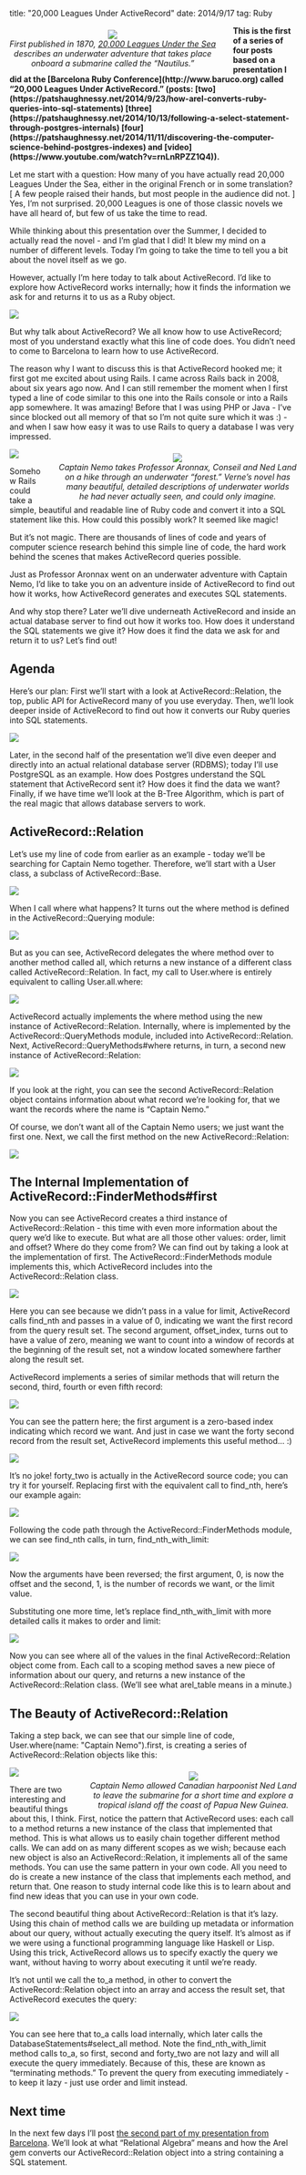 title: "20,000 Leagues Under ActiveRecord"
date: 2014/9/17
tag: Ruby

<div style="float: left; padding: 7px 30px 0px 0px; text-align: center;">
  <img src="https://patshaughnessy.net/assets/2014/9/17/title.jpg"><br/>
  <i>First published in 1870, <a href="http://en.wikipedia.org/wiki/Twenty_Thousand_Leagues_Under_the_Sea">20,000 Leagues Under the Sea</a><br/>describes an underwater adventure that takes place<br/>onboard a submarine called the “Nautilus.”</i>
</div>

<b>
This is the first of a series of four posts based on a presentation I did at the
[Barcelona Ruby Conference](http://www.baruco.org) called “20,000 Leagues Under
ActiveRecord.” (posts:
[two](https://patshaughnessy.net/2014/9/23/how-arel-converts-ruby-queries-into-sql-statements)
[three](https://patshaughnessy.net/2014/10/13/following-a-select-statement-through-postgres-internals)
[four](https://patshaughnessy.net/2014/11/11/discovering-the-computer-science-behind-postgres-indexes)
and [video](https://www.youtube.com/watch?v=rnLnRPZZ1Q4)).</b>

</b>

Let me start with a question: How many of you have actually read 20,000 Leagues
Under the Sea, either in the original French or in some translation? [ A few
people raised their hands, but most people in the audience did not. ] Yes, I’m
not surprised. 20,000 Leagues is one of those classic novels we have all heard
of, but few of us take the time to read.

While thinking about this presentation over the Summer, I decided to actually
read the novel - and I’m glad that I did! It blew my mind on a number of
different levels. Today I’m going to take the time to tell you a bit about the
novel itself as we go.

However, actually I’m here today to talk about ActiveRecord. I’d like to explore
how ActiveRecord works internally; how it finds the information we ask for and
returns it to us as a Ruby object.

<div style="clear: left"/></div>

<img src="https://patshaughnessy.net/assets/2014/9/17/example1.png"/>

But why talk about ActiveRecord? We all know how to use ActiveRecord; most of
you understand exactly what this line of code does. You didn’t need to come to
Barcelona to learn how to use ActiveRecord.

The reason why I want to discuss this is that ActiveRecord hooked me; it
first got me excited about using Rails. I came across Rails back in 2008, about
six years ago now. And I can still remember the moment when I first typed a
line of code similar to this one into the Rails console or into a Rails app
somewhere. It was amazing!  Before that I was using PHP or Java - I’ve since
blocked out all memory of that so I’m not quite sure which it was :) - and when
I saw how easy it was to use Rails to query a database I was very impressed.

<img src="https://patshaughnessy.net/assets/2014/9/17/irb.png"/>

<div style="float: right; padding: 7px 0px 0px 30px; text-align: center;">
  <img src="https://patshaughnessy.net/assets/2014/9/17/underwater-walk.png"><br/>
  <i>Captain Nemo takes Professor Aronnax, Conseil and Ned Land<br/>on a hike through an underwater “forest.” Verne’s novel has<br/>many beautiful, detailed descriptions of underwater worlds<br/>he had never actually seen, and could only imagine.</i>
</div>

Somehow Rails could take a simple, beautiful and readable line of Ruby code and
convert it into a SQL statement like this. How could this possibly work? It
seemed like magic!

But it’s not magic. There are thousands of lines of code and years of computer
science research behind this simple line of code, the hard work behind the
scenes that makes ActiveRecord queries possible.

Just as Professor Aronnax went on an underwater adventure with Captain Nemo,
I’d like to take you on an adventure inside of ActiveRecord to find out how it
works, how ActiveRecord generates and executes SQL statements.

And why stop there? Later we’ll dive underneath ActiveRecord and inside an
actual database server to find out how it works too. How does it understand the SQL
statements we give it? How does it find the data we ask for and return it to
us? Let’s find out!

## Agenda

Here’s our plan: First we’ll start with a look at <span
class='code'>ActiveRecord::Relation</span>, the top, public API for
ActiveRecord many of you use everyday. Then, we’ll look deeper inside of
ActiveRecord to find out how it converts our Ruby queries into SQL statements.

<img src="https://patshaughnessy.net/assets/2014/9/17/agenda.png"/>

Later, in the second half of the presentation we’ll dive even deeper and
directly into an actual relational database server (RDBMS); today I’ll use
PostgreSQL as an example. How does Postgres understand the SQL statement that
ActiveRecord sent it? How does it find the data we want? Finally, if we have
time we’ll look at the B-Tree Algorithm, which is part of the real magic that
allows database servers to work.

## ActiveRecord::Relation

Let’s use my line of code from earlier as an example - today we’ll be searching
for Captain Nemo together. Therefore, we’ll start with a <span
class='code'>User</span> class, a subclass of <span
class='code'>ActiveRecord::Base</span>.

<img src="https://patshaughnessy.net/assets/2014/9/17/activerecord-base.png"/>

When I call <span class='code'>where</span> what happens? It turns out the
<span class='code'>where</span> method is defined in the <span
class='code'>ActiveRecord::Querying</span> module:

<img src="https://patshaughnessy.net/assets/2014/9/17/activerecord-querying.png"/>

But as you can see, ActiveRecord delegates the <span class='code'>where</span>
method over to another method called <span class='code'>all</span>, which
returns a new instance of a different class called <span
class='code'>ActiveRecord::Relation</span>. In fact, my call to <span
class='code'>User.where</span> is entirely equivalent to calling <span
class='code'>User.all.where</span>:

<img src="https://patshaughnessy.net/assets/2014/9/17/user-all.png"/>

ActiveRecord actually implements the <span class='code'>where</span> method
using the new instance of <span class='code'>ActiveRecord::Relation</span>.
Internally, <span class='code'>where</span> is implemented by the <span
class='code'>ActiveRecord::QueryMethods</span> module, included into <span
class='code'>ActiveRecord::Relation</span>.  Next, <span
class='code'>ActiveRecord::QueryMethods#where</span> returns, in turn, a second
new instance of <span class='code'>ActiveRecord::Relation</span>:

<img src="https://patshaughnessy.net/assets/2014/9/17/activerecord-relation1.png"/>

If you look at the right, you can see the second <span
class='code'>ActiveRecord::Relation</span> object contains information about
what record we’re looking for, that we want the records where the name is
“Captain Nemo.”

Of course, we don’t want all of the Captain Nemo users; we just
want the first one. Next, we call the <span class='code'>first</span> method on
the new <span class='code'>ActiveRecord::Relation</span>:

<img src="https://patshaughnessy.net/assets/2014/9/17/activerecord-relation2.png"/>

## The Internal Implementation of ActiveRecord::FinderMethods#first

Now you can see ActiveRecord creates a third instance of <span
class='code'>ActiveRecord::Relation</span> - this time with even more information
about the query we’d like to execute.
  But what are all those other values: <span class='code'>order</span>, <span
  class='code'>limit</span> and <span class='code'>offset</span>? Where do they
  come from? We can find out by taking a look at the implementation of <span
  class='code'>first</span>. The <span
  class='code'>ActiveRecord::FinderMethods</span> module implements this, which
  ActiveRecord includes into the <span class='code'>ActiveRecord::Relation</span> class.

<img src="https://patshaughnessy.net/assets/2014/9/17/first1.png"/>

Here you can see because we didn’t pass in a value for <span class='code'>limit</span>, ActiveRecord
calls <span class='code'>find\_nth</span> and passes in a value of 0,
indicating we want the first record from the query result set. The second
argument, <span class='code'>offset\_index</span>, turns out to have a value of
zero, meaning we want to count into a window of records at the beginning of the
result set, not a window located somewhere farther along the result set.

ActiveRecord implements a series of similar methods that will return the
second, third, fourth or even fifth record:

<img src="https://patshaughnessy.net/assets/2014/9/17/second-fifth.png"/>

You can see the pattern here; the first argument is a zero-based index
indicating which record we want. And just in case we want the forty second
record from the result set, ActiveRecord implements this useful method... :)

<img src="https://patshaughnessy.net/assets/2014/9/17/forty-second.png"/>

It’s no joke! <span class='code'>forty_two</span> is actually in the
ActiveRecord source code; you can try it for yourself. Replacing <span
class='code'>first</span> with the equivalent call to <span
class='code'>find\_nth</span>, here’s our example again:

<img src="https://patshaughnessy.net/assets/2014/9/17/find-nth.png"/>

Following the code path through the <span
class='code'>ActiveRecord::FinderMethods</span> module, we can see <span
class='code'>find\_nth</span> calls, in turn, <span
class='code'>find\_nth\_with\_limit</span>:

<img src="https://patshaughnessy.net/assets/2014/9/17/find-nth-with-limit.png"/>

Now the arguments have been reversed; the first argument, 0, is now the offset
and the second, 1, is the number of records we want, or the limit value.

Substituting one more time, let’s replace <span
class='code'>find\_nth\_with\_limit</span> with more detailed calls it makes to
<span class='code'>order</span> and <span class='code'>limit</span>:

<img src="https://patshaughnessy.net/assets/2014/9/17/detailed-calls.png"/>

Now you can see where all of the values in the final <span
class='code'>ActiveRecord::Relation</span> object come from. Each call to a
scoping method saves a new piece of information about our query, and returns a
new instance of the <span class='code'>ActiveRecord::Relation</span> class.
(We’ll see what <span class='code'>arel\_table</span> means in a minute.)

## The Beauty of ActiveRecord::Relation

Taking a step back, we can see that our simple line of code, <span
class='code'>User.where(name: &quot;Captain Nemo&quot;).first</span>, is creating a
series of <span class='code'>ActiveRecord::Relation</span> objects like this:

<img src="https://patshaughnessy.net/assets/2014/9/17/method-chain.png"/>

<div style="float: right; padding: 7px 0px 0px 30px; text-align: center;">
  <img src="https://patshaughnessy.net/assets/2014/9/17/south-pacific.png"><br/>
  <i>Captain Nemo allowed Canadian harpoonist Ned Land<br/>to leave the submarine for a short time and explore a<br/>tropical island off the coast of Papua New Guinea.</i>
</div>

There are two interesting and beautiful things about this, I think. First,
notice the pattern that ActiveRecord uses: each call to a method returns a new
instance of the class that implemented that method. This is what allows us to
easily chain together different method calls. We can add on as many different
scopes as we wish; because each new object is also an <span
class='code'>ActiveRecord::Relation</span>, it implements all of the same
methods. You can use the same pattern in your own code. All you need to do is
create a new instance of the class that implements each method, and return
that. One reason to study internal code like this is to learn about and find
new ideas that you can use in your own code.

The second beautiful thing about <span
class='code'>ActiveRecord::Relation</span> is that it’s lazy.  Using this chain
of method calls we are building up metadata or information about our query,
without actually executing the query itself. It’s almost as if we were using a
functional programming language like Haskell or Lisp. Using this trick,
ActiveRecord allows us to specify exactly the query we want, without having to
worry about executing it until we’re ready.

It’s not until we call the <span class='code'>to\_a</span> method, in other to convert the
<span class='code'>ActiveRecord::Relation</span> object into an array and access the result set, that
ActiveRecord executes the query:

<img src="https://patshaughnessy.net/assets/2014/9/17/to-a.png"/>

You can see here that <span class='code'>to\_a</span> calls <span class='code'>load</span> internally,
which later calls the <span class='code'>DatabaseStatements#select\_all</span>
method. Note the <span class="code">find\_nth\_with\_limit</span> method calls
<span class="code">to\_a</span>, so <span class="code">first</span>,
<span class="code">second</span> and <span class="code">forty\_two</span> are
not lazy and will all execute the query immediately. Because of this, these are
known as “terminating methods.” To prevent the query from executing immediately -
to keep it lazy - just use <span class="code">order</span> and <span
class="code">limit</span> instead.

## Next time

In the next few days I’ll post [the second part of my presentation from
Barcelona](https://patshaughnessy.net/2014/9/23/how-arel-converts-ruby-queries-into-sql-statements).
We’ll look at what “Relational Algebra” means and how the Arel gem converts our
<span class='code'>ActiveRecord::Relation</span> object into a string
containing a SQL statement.
